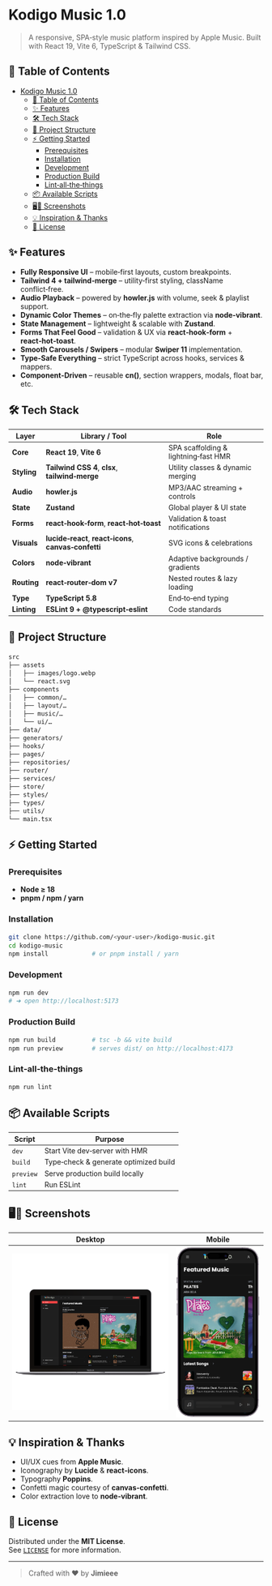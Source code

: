 # Kodigo Music 1.0

> A responsive, SPA‑style music platform inspired by Apple Music. Built with React 19, Vite 6, TypeScript & Tailwind CSS.

## 📑 Table of Contents

- [Kodigo Music 1.0](#kodigo-music-10)
  - [📑 Table of Contents](#-table-of-contents)
  - [✨ Features](#-features)
  - [🛠️ Tech Stack](#️-techstack)
  - [📂 Project Structure](#-projectstructure)
  - [⚡ Getting Started](#-gettingstarted)
    - [Prerequisites](#prerequisites)
    - [Installation](#installation)
    - [Development](#development)
    - [Production Build](#productionbuild)
    - [Lint‑all‑the‑things](#lintallthethings)
  - [📦 Available Scripts](#-availablescripts)
  - [🖥️📱 Screenshots](#️-screenshots)
  - [💡 Inspiration \& Thanks](#-inspirationthanks)
  - [📜 License](#-license)

<!-- markdownlint-disable MD022 -->

## ✨ Features

- **Fully Responsive UI** – mobile‑first layouts, custom breakpoints.  
- **Tailwind 4 + tailwind‑merge** – utility‑first styling, className conflict‑free.  
- **Audio Playback** – powered by **howler.js** with volume, seek & playlist support.  
- **Dynamic Color Themes** – on‑the‑fly palette extraction via **node‑vibrant**.  
- **State Management** – lightweight & scalable with **Zustand**.  
- **Forms That Feel Good** – validation & UX via **react‑hook‑form** + **react‑hot‑toast**.  
- **Smooth Carousels / Swipers** – modular **Swiper 11** implementation.  
- **Type‑Safe Everything** – strict TypeScript across hooks, services & mappers.  
- **Component‑Driven** – reusable **cn()**, section wrappers, modals, float bar, etc.  

## 🛠️ Tech Stack

| Layer       | Library / Tool                             | Role                                                |
| ----------- | ------------------------------------------ | --------------------------------------------------- |
| **Core**    | **React 19**, **Vite 6**                   | SPA scaffolding & lightning‑fast HMR                |
| **Styling** | **Tailwind CSS 4**, **clsx**, **tailwind‑merge** | Utility classes & dynamic merging                  |
| **Audio**   | **howler.js**                              | MP3/AAC streaming + controls                        |
| **State**   | **Zustand**                                | Global player & UI state                            |
| **Forms**   | **react‑hook‑form**, **react‑hot‑toast**   | Validation & toast notifications                    |
| **Visuals** | **lucide‑react**, **react‑icons**, **canvas‑confetti** | SVG icons & celebrations                     |
| **Colors**  | **node‑vibrant**                           | Adaptive backgrounds / gradients                    |
| **Routing** | **react‑router‑dom v7**                    | Nested routes & lazy loading                        |
| **Type**    | **TypeScript 5.8**                         | End‑to‑end typing                                   |
| **Linting** | **ESLint 9 + @typescript‑eslint**          | Code standards                                      |

## 📂 Project Structure

```text
src
├── assets
│   ├── images/logo.webp
│   └── react.svg
├── components
│   ├── common/…
│   ├── layout/…
│   ├── music/…
│   └── ui/…
├── data/
├── generators/
├── hooks/
├── pages/
├── repositories/
├── router/
├── services/
├── store/
├── styles/
├── types/
├── utils/
└── main.tsx
```

## ⚡ Getting Started

### Prerequisites

- **Node ≥ 18**
- **pnpm / npm / yarn**

### Installation

```bash
git clone https://github.com/<your-user>/kodigo-music.git
cd kodigo-music
npm install            # or pnpm install / yarn
```

### Development

```bash
npm run dev
# ➜ open http://localhost:5173
```

### Production Build

```bash
npm run build          # tsc -b && vite build
npm run preview        # serves dist/ on http://localhost:4173
```

### Lint‑all‑the‑things

```bash
npm run lint
```

## 📦 Available Scripts

| Script    | Purpose                                |
| --------- | -------------------------------------- |
| `dev`     | Start Vite dev‑server with HMR         |
| `build`   | Type‑check & generate optimized build  |
| `preview` | Serve production build locally         |
| `lint`    | Run ESLint                             |

## 🖥️📱 Screenshots

| Desktop | Mobile |
| ------- | ------ |
| ![Desktop View](docs/screenshots/desktop.png) | ![Mobile View](docs/screenshots/mobile.png) |

## 💡 Inspiration & Thanks

- UI/UX cues from **Apple Music**.  
- Iconography by **Lucide** & **react‑icons**.  
- Typography **Poppins**.
- Confetti magic courtesy of **canvas‑confetti**.  
- Color extraction love to **node‑vibrant**.  

## 📜 License

Distributed under the **MIT License**.  
See [`LICENSE`](LICENSE) for more information.

---

> Crafted with ❤️  by **Jimieee**  
